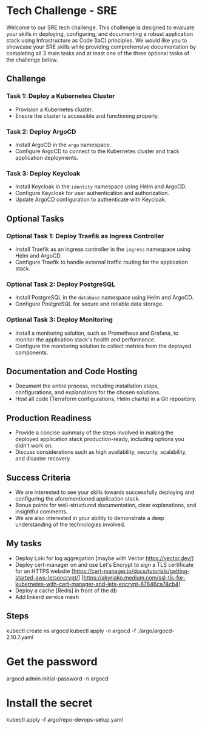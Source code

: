 # Tech Challenge - SRE

Welcome to our SRE tech challenge. This challenge is designed to evaluate your skills in deploying, configuring, and documenting a robust application stack using Infrastructure as Code (IaC) principles. We would like you to showcase your SRE skills while providing comprehensive documentation by completing all 3 main tasks and at least one of the three optional tasks of the challenge below.

## Challenge

### Task 1: Deploy a Kubernetes Cluster
- Provision a Kubernetes cluster.
- Ensure the cluster is accessible and functioning properly.

### Task 2: Deploy ArgoCD
- Install ArgoCD in the `argo` namespace.
- Configure ArgoCD to connect to the Kubernetes cluster and track application deployments.

### Task 3: Deploy Keycloak
- Install Keycloak in the `identity` namespace using Helm and ArgoCD.
- Configure Keycloak for user authentication and authorization.
- Update ArgoCD configuration to authenticate with Keycloak.

## Optional Tasks

### Optional Task 1: Deploy Traefik as Ingress Controller
- Install Traefik as an ingress controller in the `ingress` namespace using Helm and ArgoCD.
- Configure Traefik to handle external traffic routing for the application stack.

### Optional Task 2: Deploy PostgreSQL
- Install PostgreSQL in the `database` namespace using Helm and ArgoCD.
- Configure PostgreSQL for secure and reliable data storage.

### Optional Task 3: Deploy Monitoring
- Install a monitoring solution, such as Prometheus and Grafana, to monitor the application stack's health and performance.
- Configure the monitoring solution to collect metrics from the deployed components.

## Documentation and Code Hosting
- Document the entire process, including installation steps, configurations, and explanations for the chosen solutions.
- Host all code (Terraform configurations, Helm charts) in a Git repository.

## Production Readiness
- Provide a concise summary of the steps involved in making the deployed application stack production-ready, including options you didn’t work on.
- Discuss considerations such as high availability, security, scalability, and disaster recovery.

## Success Criteria
- We are interested to see your skills towards successfully deploying and configuring the aforementioned application stack.
- Bonus points for well-structured documentation, clear explanations, and insightful comments.
- We are also interested in your ability to demonstrate a deep understanding of the technologies involved.

## My tasks
- Deploy Loki for log aggregation [maybe with Vector https://vector.dev/]
- Deploy cert-manager on and use Let's Encrypt to sign a TLS certificate for an HTTPS website 
[https://cert-manager.io/docs/tutorials/getting-started-aws-letsencrypt/] [https://akyriako.medium.com/ssl-tls-for-kubernetes-with-cert-manager-and-lets-encrypt-87846ca74cb4]
- Deploy a cache [Redis] in front of the db
- Add linkerd service mesh


## Steps
kubectl create ns argocd 
kubectl apply -n argocd -f ./argo/argocd-2.10.7.yaml
# Get the password
argocd admin initial-password -n argocd
# Install the secret
kubectl apply -f argo/repo-devops-setup.yaml
